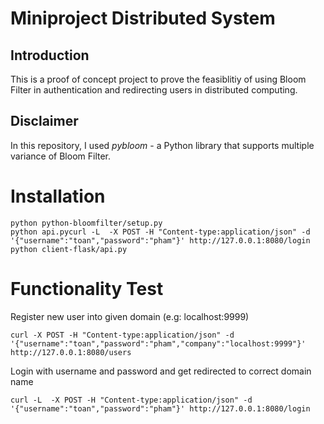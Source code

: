 # Miniproject Distributed System
## Introduction
This is a proof of concept project to prove the feasiblitiy of using Bloom Filter in authentication and redirecting users in distributed computing.

## Disclaimer 
In this repository, I used *pybloom* - a Python library that supports multiple variance of Bloom Filter. 

# Installation
```
python python-bloomfilter/setup.py
python api.pycurl -L  -X POST -H "Content-type:application/json" -d '{"username":"toan","password":"pham"}' http://127.0.0.1:8080/login
python client-flask/api.py
```

# Functionality Test

Register new user into given domain (e.g: localhost:9999)
```
curl -X POST -H "Content-type:application/json" -d '{"username":"toan","password":"pham","company":"localhost:9999"}' http://127.0.0.1:8080/users
```

Login with username and password and get redirected to correct domain name
```
curl -L  -X POST -H "Content-type:application/json" -d '{"username":"toan","password":"pham"}' http://127.0.0.1:8080/login
```